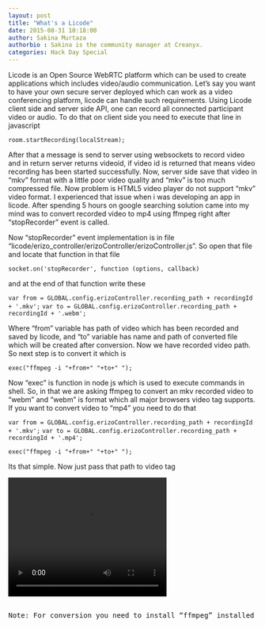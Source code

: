 ```yaml
---
layout: post
title: "What's a Licode"
date: 2015-08-31 10:18:00
author: Sakina Murtaza
authorbio : Sakina is the community manager at Creanyx. 
categories: Hack Day Special 
---
```

Licode is an Open Source WebRTC platform which can be used to create applications which includes video/audio communication. Let’s say you want to have your own secure server deployed which can work as a video conferencing platform, licode can handle such requirements. Using Licode client side and server side API, one can record all connected participant video or audio. To do that on client side you need to execute that line in javascript 

``room.startRecording(localStream);``

After that a message is send to server using websockets to record video and in return server returns videoid, if video id is returned that means video recording has been started successfully. Now, server side save that video in “mkv” format with a little poor video quality and “mkv” is too much compressed file. Now problem is HTML5 video player do not support “mkv” video format. I experienced that issue when i was developing an app in licode. After spending 5 hours on google searching solution came into my mind was to convert recorded video to mp4 using ffmpeg right after “stopRecorder” event is called.

Now “stopRecorder” event implementation is in file “licode/erizo_controller/erizoController/erizoController.js”. So open that file and locate that function in that file

``socket.on('stopRecorder', function (options, callback)``

and at the end of that function write these 

``var from = GLOBAL.config.erizoController.recording_path + recordingId + '.mkv';``
``var to = GLOBAL.config.erizoController.recording_path + recordingId + '.webm';``

Where “from” variable has path of video which has been recorded and saved by licode, and “to” variable has name and path of converted file which will be created after conversion. Now we have recorded video path. So next step is to convert it which is 

``exec("ffmpeg -i "+from+" "+to+" ");``

Now “exec” is function in node js which is used to execute commands in shell. So, in that we are asking ffmpeg to convert an mkv recorded video to “webm” and “webm” is format which all major browsers video tag supports. If you want to convert video to “mp4” you need to do that

``var from = GLOBAL.config.erizoController.recording_path + recordingId + '.mkv';``
``var to = GLOBAL.config.erizoController.recording_path + recordingId + '.mp4';``

``exec("ffmpeg -i "+from+" "+to+" ");``

Its that simple. Now just pass that path to video tag 

<pre><code><video width="320" height="240" controls>
    <source src="path/of/your/video.webm" type="video/webm"> <!-- “webm” or “mp4” -->
    Your browser does not support the video tag.
</video></code><pre>

Note: For conversion you need to install “ffmpeg” installed on “ubuntu”. To install “ffmpeg” please read and follow that article [ID]: <http://linuxg.net/how-to-install-ffmpeg-2-4-2-on-ubuntu-14-04-linux-mint-17-elementary-os-0-3-deepin-2014-and-other-ubuntu-14-04-derivatives/>

